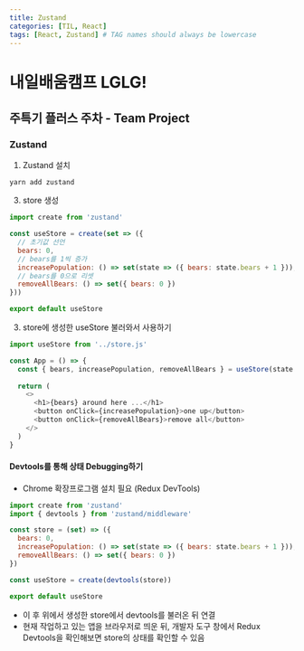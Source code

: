```yaml
---
title: Zustand
categories: [TIL, React]
tags: [React, Zustand] # TAG names should always be lowercase
---
```


# 내일배움캠프 LGLG!

## 주특기 플러스 주차 - Team Project

### Zustand
1. Zustand 설치
```
yarn add zustand
```

3. store 생성
```js
import create from 'zustand'

const useStore = create(set => ({
  // 초기값 선언
  bears: 0,
  // bears를 1씩 증가
  increasePopulation: () => set(state => ({ bears: state.bears + 1 })),
  // bears를 0으로 리셋
  removeAllBears: () => set({ bears: 0 })
}))

export default useStore
```

3. store에 생성한 useStore 불러와서 사용하기
```js
import useStore from '../store.js'

const App = () => {
  const { bears, increasePopulation, removeAllBears } = useStore(state => state)
  
  return (
    <>
      <h1>{bears} around here ...</h1>
      <button onClick={increasePopulation}>one up</button>
      <button onClick={removeAllBears}>remove all</button>
    </>
  )
}
```

#### Devtools를 통해 상태 Debugging하기
- Chrome 확장프로그램 설치 필요 (Redux DevTools)
```js
import create from 'zustand'
import { devtools } from 'zustand/middleware'

const store = (set) => ({
  bears: 0,
  increasePopulation: () => set(state => ({ bears: state.bears + 1 })),
  removeAllBears: () => set({ bears: 0 })
})

const useStore = create(devtools(store))

export default useStore
```

- 이 후 위에서 생성한 store에서 devtools를 불러온 뒤 연결
- 현재 작업하고 있는 앱을 브라우저로 띄운 뒤, 개발자 도구 창에서 Redux Devtools을 확인해보면 store의 상태를 확인할 수 있음